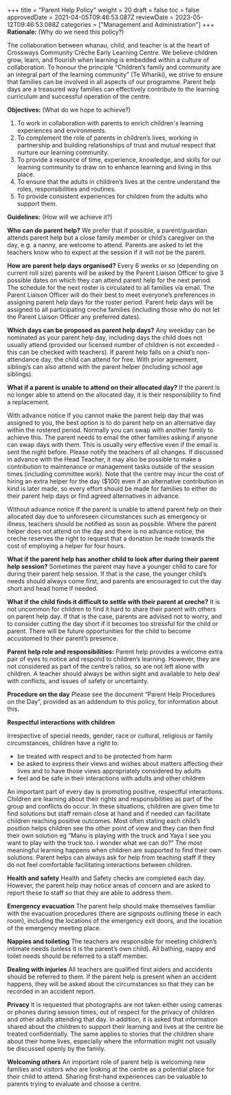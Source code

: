 +++
title = "Parent Help Policy"
weight = 20
draft = false
toc = false
approvedDate = 2021-04-05T09:46:53.087Z
reviewDate = 2023-05-12T09:46:53.088Z
categories = ["Management and Administration"]
+++
**Rationale:** (Why do we need this policy?)

The collaboration between whanau, child, and teacher is at the heart of Crossways Community Crèche Early Learning Centre. We believe children grow, learn, and flourish when learning is embedded within a culture of collaboration.  To honour the principle “Children’s family and community are an integral part of the learning community” (Te Whariki), we strive to ensure that families can be involved in all aspects of our programme. Parent help days are a treasured way families can effectively contribute to the learning curriculum and successful operation of the centre.  

**Objectives:** (What do we hope to achieve?)

1. To work in collaboration with parents to enrich children's learning experiences and environments.
2. To complement the role of parents in children’s lives, working in partnership and building relationships of trust and mutual respect that nurture our learning community.
3. To provide a resource of time, experience, knowledge, and skills for our learning community to draw on to enhance learning and living in this place. 
4. To ensure that the adults in children’s lives at the centre understand the roles, responsibilities and routines.
5. To provide consistent experiences for children from the adults who support them.

**Guidelines:** (How will we achieve it?)

**Who can do parent help?** 
We prefer that if possible, a parent/guardian attends parent help but a close family member or child’s caregiver on the day, e.g. a nanny, are welcome to attend. Parents are asked to let the teachers know who to expect at the session if it will not be the parent. 

**How are parent help days organised?** 
Every 6 weeks or so (depending on current roll size) parents will be asked by the Parent Liaison Officer to give 3 possible dates on which they can attend parent help for the next period. The schedule for the next roster is circulated to all families via email. The Parent Liaison Officer will do their best to meet everyone’s preferences in assigning parent help days for the roster period. Parent help days will be assigned to all participating creche families (including those who do not let the Parent Liaison Officer any preferred dates).

**Which days can be proposed as parent help days?** 
Any weekday can be nominated as your parent help day, including days the child does not usually attend (provided our licensed number of children is not exceeded - this can be checked with teachers). If parent help falls on a child’s non-attendance day, the child can attend for free. With prior agreement, sibling/s can also attend with the parent helper (including school age siblings).

**What if a parent is unable to attend on their allocated day?** 
If the parent is no longer able to attend on the allocated day, it is their responsibility to find a replacement.

With advance notice 
If you cannot make the parent help day that was assigned to you, the best option is to do parent help on an alternative day within the rostered period. Normally you can swap with another family to achieve this. The parent needs to email the other families asking if anyone can swap days with them. This is usually very effective even if the email is sent the night before. Please notify the teachers of all changes. If discussed in advance with the Head Teacher, it may also be possible to make a contribution to maintenance or management tasks outside of the session times (including committee work). Note that the centre may incur the cost of hiring an extra helper for the day ($100) even if an alternative contribution in kind is later made, so every effort should be made for families to either do their parent help days or find agreed alternatives in advance.

Without advance notice 
If the parent is unable to attend parent help on their allocated day due to unforeseen circumstances such as emergency or illness, teachers should be notified as soon as possible. Where the parent helper does not attend on the day and there is no advance notice, the creche reserves the right to request that a donation be made towards the cost of employing a helper for four hours. 

**What if the parent help has another child to look after during their parent help session?**             Sometimes the parent may have a younger child to care for during their parent help session. If that is the case, the younger child’s needs should always come first, and parents are encouraged to cut the day short and head home if needed.

**What if the child finds it difficult to settle with their parent at creche?**
It is not uncommon for children to find it hard to share their parent with others on parent help day. If that is the case, parents are advised not to worry, and to consider cutting the day short if it becomes too stressful for the child or parent. There will be future opportunities for the child to become accustomed to their parent’s presence.

**Parent help role and responsibilities:**
Parent help provides a welcome extra pair of eyes to notice and respond to children’s learning. However, they are not considered as part of the centre’s ratios, so are not left alone with children. A teacher should always be within sight and available to help deal with conflicts, and issues of safety or uncertainty.

**Procedure on the day**
Please see the document “Parent Help Procedures on the Day”, provided as an addendum to this policy, for information about this. 

**Respectful interactions with children**

Irrespective of special needs, gender, race or cultural, religious or family circumstances, children have a right to: 

* be treated with respect and to be protected from harm
* be asked to express their views and wishes about matters affecting their lives and to have those views appropriately considered by adults
* feel and be safe in their interactions with adults and other children 

An important part of every day is promoting positive, respectful interactions. Children are learning about their rights and responsibilities as part of the group and conflicts do occur. In these situations, children are given time to find solutions but staff remain close at hand and if needed can facilitate children reaching positive outcomes. Most often stating each child’s position helps children see the other point of view and they can then find their own solution eg “Manu is playing with the truck and Yaya I see you want to play with the truck too. I wonder what we can do?” The most meaningful learning happens when children are supported to find their own solutions. Parent helps can always ask for help from teaching staff if they do not feel comfortable facilitating interactions between children.

**Health and safety** 
Health and Safety checks are completed each day. However, the parent help may notice areas of concern and are asked to report these to staff so that they are able to address them. 

**Emergency evacuation**
The parent help should make themselves familiar with the evacuation procedures (there are signposts outlining these in each room), including the locations of the  emergency exit doors, and the location of the emergency meeting place.   

**Nappies and toileting**
The teachers are responsible for meeting children’s intimate needs (unless it is the parent’s own child). All bathing, nappy and toilet needs should be referred to a staff member. 

**Dealing with injuries** 
All teachers are qualified first aiders and accidents should be referred to them. If the parent help is present when an accident happens, they will be asked about the circumstances so that they can be recorded in an accident report. 

**Privacy**
It is requested that photographs are not taken either using cameras or phones during session times, out of respect for the privacy of children and other adults attending that day. In addition, it is asked that information shared about the children to support their learning and lives at the centre be treated confidentially. The same applies to stories that the children share about their home lives, especially where the information might not usually be discussed openly by the family.   

**Welcoming others**
An important role of parent help is welcoming new families and visitors who are looking at the centre as a potential place for their child to attend. Sharing first-hand experiences can be valuable to parents trying to evaluate and choose a centre.